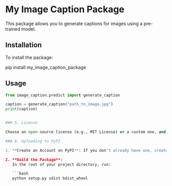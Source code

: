 # My Image Caption Package

This package allows you to generate captions for images using a pre-trained model.

## Installation

To install the package:

pip install my_image_caption_package


## Usage

```python
from image_caption.predict import generate_caption

caption = generate_caption("path_to_image.jpg")
print(caption)


### 5. License

Choose an open-source license (e.g., MIT License) or a custom one, and include it in the `LICENSE` file.

### 6. Uploading to PyPI

1. **Create an Account on PyPI**: If you don't already have one, create an account at [PyPI](https://pypi.org/).

2. **Build the Package**:
   In the root of your project directory, run:

   ```bash
   python setup.py sdist bdist_wheel



